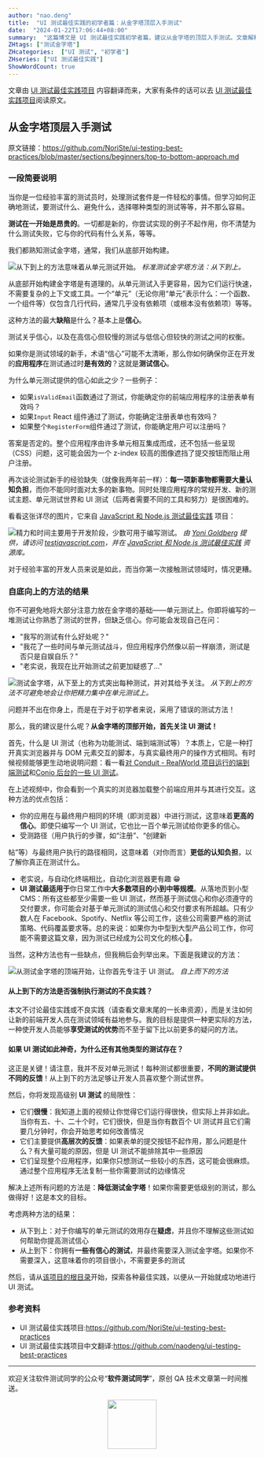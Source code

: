 ```yaml
---
author: "nao.deng"
title:  "UI 测试最佳实践的初学者篇：从金字塔顶层入手测试"
date:  "2024-01-22T17:06:44+08:00"
summary:  "这篇博文是 UI 测试最佳实践初学者篇，建议从金字塔的顶层入手测试。文章解释了在 UI 测试金字塔的顶部，即端到端测试，开始学习的优势。通过此方法，初学者能够更容易理解应用程序的整体行为，快速验证关键路径，并逐步深入学习更底层的单元测试和集成测试。这种渐进的学习方式有助于建立坚实的 UI 测试基础，提高测试覆盖率和质量。"
ZHtags: ["测试金字塔"]
ZHcategories:  ["UI 测试", "初学者"]
ZHseries: ["UI 测试最佳实践"]
ShowWordCount: true
---
```


文章由 [UI 测试最佳实践项目](https://github.com/NoriSte/ui-testing-best-practices) 内容翻译而来，大家有条件的话可以去 [UI 测试最佳实践项目](https://github.com/NoriSte/ui-testing-best-practices)阅读原文。

## 从金字塔顶层入手测试

原文链接：<https://github.com/NoriSte/ui-testing-best-practices/blob/master/sections/beginners/top-to-bottom-approach.md>

### 一段简要说明

当你是一位经验丰富的测试员时，处理测试套件是一件轻松的事情。但学习如何正确地测试，要测试什么、避免什么，选择哪种类型的测试等等，并不那么容易。

**测试在一开始是昂贵的**。一切都是新的，你尝试实现的例子不起作用，你不清楚为什么测试失败，它与你的代码有什么关系，等等。

我们都熟知测试金字塔，通常，我们从底部开始构建。

![从下到上的方法意味着从单元测试开始。](https://github.com/NoriSte/ui-testing-best-practices/blob/master/assets/images/top-to-bottom-approach/bottom-to-top-approach.jpg?raw=true)
_标准测试金字塔方法：从下到上。_

从底部开始构建金字塔是有道理的。从单元测试入手更容易，因为它们运行快速，不需要复杂的上下文或工具。一个“单元”（无论你用“单元”表示什么：一个函数、一个组件等）仅包含几行代码，通常几乎没有依赖项（或根本没有依赖项）等等。

这种方法的最大**缺陷**是什么？基本上是**信心**。

测试关乎信心，以及在高信心但较慢的测试与低信心但较快的测试之间的权衡。

如果你是测试领域的新手，术语“信心”可能不太清晰，那么你如何确保你正在开发的**应用程序**在测试通过时**是有效的**？这就是**测试信心**。

为什么单元测试提供的信心如此之少？一些例子：

- 如果`isValidEmail`函数通过了测试，你能确定你的前端应用程序的注册表单有效吗？
- 如果`Input` React 组件通过了测试，你能确定注册表单也有效吗？
- 如果整个`RegisterForm`组件通过了测试，你能确定用户可以注册吗？

答案是否定的。整个应用程序由许多单元相互集成而成，还不包括一些呈现（CSS）问题，这可能会因为一个 z-index 较高的图像遮挡了提交按钮而阻止用户注册。

再次谈论测试新手的经验缺失（就像我两年前一样）：**每一项新事物都需要大量认知负担**，而你不能同时面对太多的新事物。同时处理应用程序的常规开发、新的测试主题、单元测试世界和 UI 测试（后两者需要不同的工具和努力）是很困难的。

看看这张详尽的图片，它来自
[JavaScript 和 Node.js 测试最佳实践](https://github.com/goldbergyoni/javascript-testing-best-practices)
项目：

![精力和时间主要用于开发阶段，少数可用于编写测试。](https://github.com/NoriSte/ui-testing-best-practices/blob/master/assets/images/top-to-bottom-approach/headspace.jpg?raw=true)
_由 [Yoni Goldberg](https://goldbergyoni.com/) 提供，请访问
[testjavascript.com](https://testjavascript.com/)，并在
[JavaScript 和 Node.js 测试最佳实践](https://github.com/goldbergyoni/javascript-testing-best-practices)
资源库。_

对于经验丰富的开发人员来说是如此，而当你第一次接触测试领域时，情况更糟。

### 自底向上的方法的结果

你不可避免地将大部分注意力放在金字塔的基础——单元测试上。你即将编写的一堆测试让你熟悉了测试的世界，但缺乏信心。你可能会发现自己在问：

- "我写的测试有什么好处呢？"
- "我花了一些时间与单元测试战斗，但应用程序仍然像以前一样崩溃，测试是否只是自娱自乐？"
- "老实说，我现在比开始测试之前更加疑惑了…"

![测试金字塔，从下至上的方式突出每种测试，并对其给予关注。](https://github.com/NoriSte/ui-testing-best-practices/blob/master/assets/images/top-to-bottom-approach/unit-testing-first.jpg?raw=true)
_从下到上的方法不可避免地会让你把精力集中在单元测试上。_

问题并不出在你身上，而是在于对于初学者来说，采用了错误的测试方法！

那么，我的建议是什么呢？**从金字塔的顶部开始，首先关注 UI 测试！**

首先，什么是 UI 测试（也称为功能测试、端到端测试等）？本质上，它是一种打开真实浏览器并与 DOM 元素交互的脚本，与真实最终用户的操作方式相同。有时候视频能够更生动地说明问题：看一看[对 Conduit - RealWorld 项目运行的端到端测试](https://www.youtube.com/watch?v=gdly-oU72X0&feature=youtu.be)和[Conio 后台的一些 UI 测试](https://www.youtube.com/watch?v=lNEMKeTYEPI&feature=youtu.be)。

在上述视频中，你会看到一个真实的浏览器加载整个前端应用并与其进行交互。这种方法的优点包括：

- 你的应用在与最终用户相同的环境（即浏览器）中进行测试，这意味着**更高的信心**。即使只编写一个 UI 测试，它也比一百个单元测试给你更多的信心。
- 受测路径（用户执行的步骤，如“注册”、“创建新

帖”等）与最终用户执行的路径相同，这意味着（对你而言）**更低的认知负担**，以了解你真正在测试什么。

- 老实说，与自动化终端相比，自动化浏览器更有趣 😁
- **UI 测试最适用于**你日常工作中**大多数项目的小到中等规模**。从落地页到小型 CMS：所有这些都至少需要一些 UI 测试，然而基于测试信心和你必须遵守的交付要求，你可能会对基于单元测试的测试信心和交付要求有所超越。只有少数人在 Facebook、Spotify、Netflix 等公司工作，这些公司需要严格的测试策略、代码覆盖要求等。总的来说：如果你为中型到大型产品公司工作，你可能不需要这篇文章，因为测试已经成为公司文化的核心🎉。

当然，这种方法也有一些缺点，但我稍后会列举出来。下面是我建议的方法：

![从测试金字塔的顶端开始，让你首先专注于 UI 测试。](https://github.com/NoriSte/ui-testing-best-practices/blob/master/assets/images/top-to-bottom-approach/ui-testing-first.jpg?raw=true)
_自上而下的方法_

#### 从上到下的方法是否强制执行测试的不良实践？

本文不讨论最佳实践或不良实践（请查看文章末尾的一长串资源），而是关注如何让新的前端开发人员在测试领域有益地参与。我的目标是提供一种更实际的方法，一种使开发人员能够**享受测试的优势**而不至于留下比以前更多的疑问的方法。

#### 如果 UI 测试如此神奇，为什么还有其他类型的测试存在？

这正是关键！请注意，我并不反对单元测试！每种测试都很重要，**不同的测试提供不同的反馈**！从上到下的方法足够让开发人员喜欢整个测试世界。

然后，你将发现高级别 **UI 测试** 的局限性：

- 它们**很慢**：我知道上面的视频让你觉得它们运行得很快，但实际上并非如此。当你有五、十、二十个时，它们很快，但是当你有数百个 UI 测试并且它们需要几分钟时，你会开始思考如何改善情况
- 它们主要提供**高层次的反馈**：如果表单的提交按钮不起作用，那么问题是什么？有大量可能的原因，但是 UI 测试不能排除其中一些原因
- 它们呈现整个应用程序，如果你只想测试一些较小的东西，这可能会很麻烦。通过整个应用程序无法复制一些你需要测试的边缘情况

解决上述所有问题的方法是：**降低测试金字塔**！如果你需要更低级别的测试，那么做得好！这是本文的目标。

考虑两种方法的结果：

- 从下到上：对于你编写的单元测试的效用存在**疑虑**，并且你不理解这些测试如何帮助你提高测试信心
- 从上到下：你拥有**一些有信心的测试**，并最终需要深入测试金字塔。如果你不需要深入，这意味着你的项目很小，不需要更多的测试

然后，请从[该项目的根目录](https://github.com/naodeng/ui-testing-best-practices/README.zh.md)开始，探索各种最佳实践，以便从一开始就成功地进行 UI 测试。

### 参考资料

- UI 测试最佳实践项目:<https://github.com/NoriSte/ui-testing-best-practices>
- UI 测试最佳实践项目中文翻译:<https://github.com/naodeng/ui-testing-best-practices>

---
欢迎关注软件测试同学的公众号“**软件测试同学**”，原创 QA 技术文章第一时间推送。
<!-- markdownlint-disable MD045 -->
<!-- markdownlint-disable MD033 -->
<center>
  <img src="https://cdn.jsdelivr.net/gh/naodeng/blogimg@master/uPic/2023112015'QR Code for 公众号.jpg" style="width: 100px;">
</center>
<!-- markdownlint-disable MD033 -->
<!-- markdownlint-disable MD045 -->
